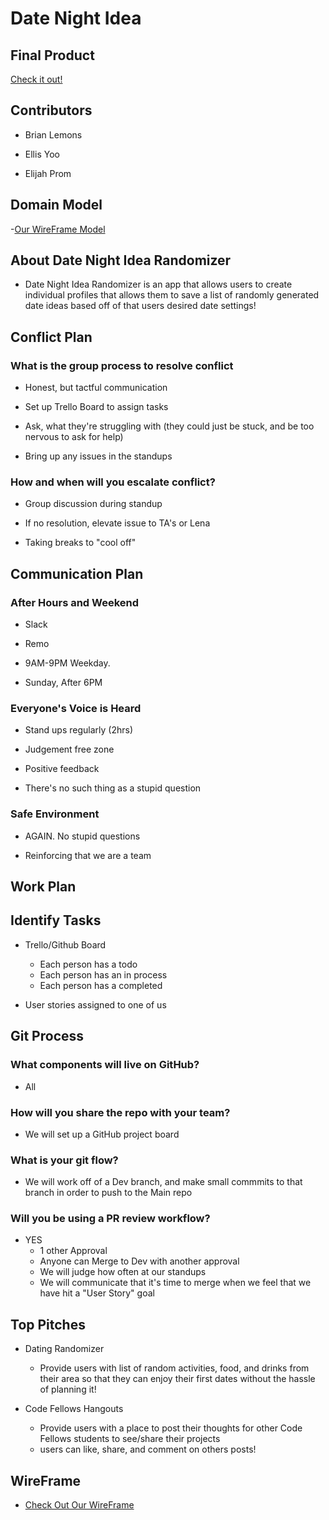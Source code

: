 # Date Night Idea

## Final Product

[Check it out!](https://izzadatingsite.netlify.app)

## Contributors

- Brian Lemons

- Ellis Yoo

- Elijah Prom

## Domain Model

-[Our WireFrame Model](https://docs.google.com/drawings/d/15WuHWQfBEsBd57k2BU9GhRx361je92Rjgo7yOYheoIs/edit)

## About Date Night Idea Randomizer

- Date Night Idea Randomizer is an app that allows users to create individual profiles that allows them to save a list of randomly generated date ideas based off of that users desired date settings!


## Conflict Plan

### What is the group process to resolve conflict

- Honest, but tactful communication

- Set up Trello Board to assign tasks

- Ask, what they're struggling with (they could just be stuck, and be too nervous to ask for help)

- Bring up any issues in the standups

### How and when will you escalate conflict?

- Group discussion during standup

- If no resolution, elevate issue to TA's or Lena

- Taking breaks to "cool off"

<!--  -->

## Communication Plan

### After Hours and Weekend

- Slack

- Remo

- 9AM-9PM Weekday.

- Sunday, After 6PM

### Everyone's Voice is Heard

- Stand ups regularly (2hrs)

- Judgement free zone

- Positive feedback

- There's no such thing as a stupid question

### Safe Environment

- AGAIN. No stupid questions

- Reinforcing that we are a team

<!--  -->

## Work Plan

## Identify Tasks

- Trello/Github Board
  - Each person has a todo
  - Each person has an in process
  - Each person has a completed

- User stories assigned to one of us

<!--  -->

## Git Process

### What components will live on GitHub?

- All

### How will you share the repo with your team?

- We will set up a GitHub project board

### What is your git flow?

- We will work off of a Dev branch, and make small commmits to that branch in order to push to the Main repo

### Will you be using a PR review workflow?

- YES
  - 1 other Approval
  - Anyone can Merge to Dev with another approval
  - We will judge how often at our standups
  - We will communicate that it's time to merge when we feel that we have hit a "User Story" goal

## Top Pitches

- Dating Randomizer
  - Provide users with list of random activities, food, and drinks from their area so that they can enjoy their first dates without the hassle of planning it!

- Code Fellows Hangouts
  - Provide users with a place to post their thoughts for other Code Fellows students to see/share their projects
  - users can like, share, and comment on others posts!


## WireFrame

- [Check Out Our WireFrame](https://docs.google.com/drawings/d/15WuHWQfBEsBd57k2BU9GhRx361je92Rjgo7yOYheoIs/edit)
